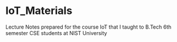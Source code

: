 # IoT_Materials
Lecture Notes prepared for the course IoT that I taught to B.Tech 6th semester CSE students at NIST University
